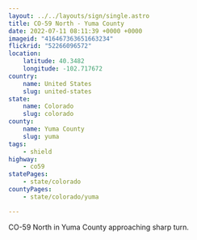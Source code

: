 ```yaml
---
layout: ../../layouts/sign/single.astro
title: CO-59 North - Yuma County
date: 2022-07-11 08:11:39 +0000 +0000
imageid: "416467363651663234"
flickrid: "52266096572"
location:
    latitude: 40.3482
    longitude: -102.717672
country:
    name: United States
    slug: united-states
state:
    name: Colorado
    slug: colorado
county:
    name: Yuma County
    slug: yuma
tags:
    - shield
highway:
    - co59
statePages:
    - state/colorado
countyPages:
    - state/colorado/yuma

---
```

CO-59 North in Yuma County approaching sharp turn.
